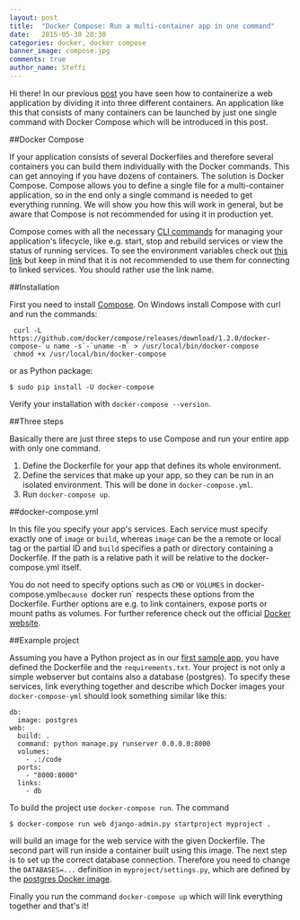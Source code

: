 ```yaml
---
layout: post
title:  "Docker Compose: Run a multi-container app in one command"
date:   2015-05-30 20:30
categories: docker, docker compose
banner_image: compose.jpg
comments: true
author_name: Steffi
---
```


Hi there! In our previous [post](http://learning-continuous-deployment.github.io/docker/images/dockerfile/database/persistence/volumes/linking/container/2015/05/29/docker-and-databases/) you have seen how to containerize a web application by dividing it into three different containers. An application like this that consists of many containers can be launched by just one single command with Docker Compose which will be introduced in this post.  

<!--more-->

##Docker Compose

If your application consists of several Dockerfiles and therefore several containers you can build them individually with the Docker commands. This can get annoying if you have dozens of containers. The solution is Docker Compose. Compose allows you to define a single file for a multi-container application, so in the end only a single command is needed to get everything running. We will show you how this will work in general, but be aware that Compose is not recommended for using it in production yet.

Compose comes with all the necessary [CLI commands](https://docs.docker.com/compose/cli/) for managing your application's lifecycle, like e.g. start, stop and rebuild services or view the status of running services. To see the environment variables check out [this link](https://docs.docker.com/compose/env/) but keep in mind that it is not recommended to use them for connecting to linked services. You should rather use the link name. 

##Installation

First you need to install [Compose](https://docs.docker.com/compose/install/). On Windows install Compose with curl and run the commands:

     curl -L https://github.com/docker/compose/releases/download/1.2.0/docker-compose-`u name -s`-`uname -m` > /usr/local/bin/docker-compose
     chmod +x /usr/local/bin/docker-compose

or as Python package:

    $ sudo pip install -U docker-compose

Verify your installation with `docker-compose --version`.


##Three steps

Basically there are just three steps to use Compose and run your entire app with only one command. 

 1. Define the Dockerfile for your app that defines its whole environment.
 2. Define the services that make up your app, so they can be run in an isolated environment. This will be done in `docker-compose.yml`.
 3. Run `docker-compose up`. 


##docker-compose.yml 

In this file you specify your app's services. Each service must specify exactly one of `image` or `build`, whereas `image` can be the a remote or local tag or the partial ID and `build` specifies a path or directory containing a Dockerfile. If the path is a relative path it will be relative to the docker-compose.yml itself. 

You do not need to specify options such as `CMD` or `VOLUMES` in docker-compose.yml`because `docker run` respects these options from the Dockerfile. Further options are e.g. to link containers, expose ports or mount paths as volumes. For further reference check out the official [Docker website](https://docs.docker.com/compose/yml/). 


##Example project

Assuming you have a Python project as in our [first sample app](https://github.com/learning-continuous-deployment/django_project), you have defined the Dockerfile and the `requirements.txt`. Your project is not only a simple webserver but contains also a database (postgres). To specify these services, link everything together and describe which Docker images your `docker-compose-yml` should look something similar like this: 

    db:
      image: postgres
    web:
      build: .
      command: python manage.py runserver 0.0.0.0:8000
      volumes:
        - .:/code
      ports:
        - "8000:8000"
      links:
        - db
    
    
To build the project use `docker-compose run`. The command 

    $ docker-compose run web django-admin.py startproject myproject .

will build an image for the web service with the given Dockerfile. The second part will run inside a container built using this image. The next step is to set up the correct database connection. Therefore you need to change the `DATABASES=...` definition in `myproject/settings.py`, which are defined by the [postgres Docker image](https://registry.hub.docker.com/_/postgres/). 

Finally you run the command `docker-compose up` which will link everything together and that's it!
